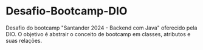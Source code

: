 # Desafio-Bootcamp-DIO
Desafio do bootcamp "Santander 2024 - Backend com Java" oferecido pela DIO. O objetivo é abstrair o conceito de bootcamp em classes, atributos e suas relações.
